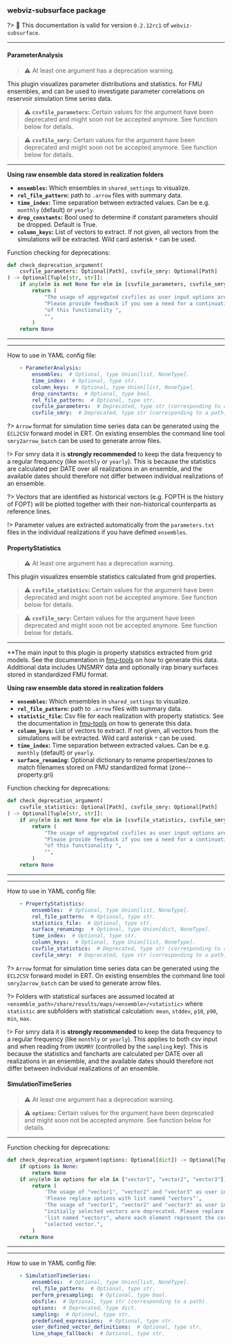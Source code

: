 
### webviz-subsurface package

?> :bookmark: This documentation is valid for version `0.2.12rc1` of `webviz-subsurface`.



---

<div class="plugin-doc">

#### ParameterAnalysis

> :warning: At least one argument has a deprecation warning.</summary>


<!-- tabs:start -->


<!-- tab:Description -->

This plugin visualizes parameter distributions and statistics.
for FMU ensembles, and can be used to investigate parameter correlations
on reservoir simulation time series data.




<!-- tab:Arguments -->












>:warning: **`csvfile_parameters`:** Certain values for the argument have been deprecated and might soon not be accepted anymore. See function below for details.


>:warning: **`csvfile_smry`:** Certain values for the argument have been deprecated and might soon not be accepted anymore. See function below for details.



---



**Using raw ensemble data stored in realization folders**
* **`ensembles`:** Which ensembles in `shared_settings` to visualize.
* **`rel_file_pattern`:** path to `.arrow` files with summary data.
* **`time_index`:** Time separation between extracted values. Can be e.g. `monthly` (default) or     `yearly`.
* **`drop_constants`:** Bool used to determine if constant parameters should be dropped.     Default is True.
* **`column_keys`:** List of vectors to extract. If not given, all vectors     from the simulations will be extracted. Wild card asterisk `*` can be used.


Function checking for deprecations:
```python
def check_deprecation_argument(
    csvfile_parameters: Optional[Path], csvfile_smry: Optional[Path]
) -> Optional[Tuple[str, str]]:
    if any(elm is not None for elm in [csvfile_parameters, csvfile_smry]):
        return (
            "The usage of aggregated csvfiles as user input options are deprecated. "
            "Please provide feedback if you see a need for a continuation "
            "of this functionality ",
            "",
        )
    return None

```
---

---
How to use in YAML config file:
```yaml
    - ParameterAnalysis:
        ensembles:  # Optional, type Union[list, NoneType].
        time_index:  # Optional, type str.
        column_keys:  # Optional, type Union[list, NoneType].
        drop_constants:  # Optional, type bool.
        rel_file_pattern:  # Optional, type str.
        csvfile_parameters:  # Deprecated, type str (corresponding to a path).
        csvfile_smry:  # Deprecated, type str (corresponding to a path).
```



<!-- tab:Data input -->


?> `Arrow` format for simulation time series data can be generated using the `ECL2CSV` forward model in ERT. On existing ensembles the command line tool `smry2arrow_batch` can be used to generate arrow files.

!> For smry data it is **strongly recommended** to keep the data frequency to a regular frequency (like `monthly` or `yearly`). This is because the statistics are calculated per DATE over all realizations in an ensemble, and the available dates should therefore not differ between individual realizations of an ensemble.

?> Vectors that are identified as historical vectors (e.g. FOPTH is the history of FOPT) will be plotted together with their non-historical counterparts as reference lines.

!> Parameter values are extracted automatically from the `parameters.txt` files in the individual
realizations if you have defined `ensembles`.



<!-- tabs:end -->

</div>

<div class="plugin-doc">

#### PropertyStatistics

> :warning: At least one argument has a deprecation warning.</summary>


<!-- tabs:start -->


<!-- tab:Description -->

This plugin visualizes ensemble statistics calculated from grid properties.




<!-- tab:Arguments -->














>:warning: **`csvfile_statistics`:** Certain values for the argument have been deprecated and might soon not be accepted anymore. See function below for details.


>:warning: **`csvfile_smry`:** Certain values for the argument have been deprecated and might soon not be accepted anymore. See function below for details.



---


**The main input to this plugin is property statistics extracted from grid models.
See the documentation in [fmu-tools](http://fmu-docs.equinor.com/) on how to generate this data.
Additional data includes UNSMRY data and optionally irap binary surfaces stored in standardized FMU format.


**Using raw ensemble data stored in realization folders**
* **`ensembles`:** Which ensembles in `shared_settings` to visualize.
* **`rel_file_pattern`:** path to `.arrow` files with summary data.
* **`statistic_file`:** Csv file for each realization with property statistics. See the     documentation in [fmu-tools](http://fmu-docs.equinor.com/) on how to generate this data.
* **`column_keys`:** List of vectors to extract. If not given, all vectors     from the simulations will be extracted. Wild card asterisk `*` can be used.
* **`time_index`:** Time separation between extracted values. Can be e.g. `monthly` (default) or     `yearly`.
* **`surface_renaming`:** Optional dictionary to rename properties/zones to match filenames     stored on FMU standardized format (zone--property.gri)



Function checking for deprecations:
```python
def check_deprecation_argument(
    csvfile_statistics: Optional[Path], csvfile_smry: Optional[Path]
) -> Optional[Tuple[str, str]]:
    if any(elm is not None for elm in [csvfile_statistics, csvfile_smry]):
        return (
            "The usage of aggregated csvfiles as user input options are deprecated. "
            "Please provide feedback if you see a need for a continuation "
            "of this functionality ",
            "",
        )
    return None

```
---

---
How to use in YAML config file:
```yaml
    - PropertyStatistics:
        ensembles:  # Optional, type Union[list, NoneType].
        rel_file_pattern:  # Optional, type str.
        statistics_file:  # Optional, type str.
        surface_renaming:  # Optional, type Union[dict, NoneType].
        time_index:  # Optional, type str.
        column_keys:  # Optional, type Union[list, NoneType].
        csvfile_statistics:  # Deprecated, type str (corresponding to a path).
        csvfile_smry:  # Deprecated, type str (corresponding to a path).
```



<!-- tab:Data input -->


?> `Arrow` format for simulation time series data can be generated using the `ECL2CSV` forward model in ERT. On existing ensembles the command line tool `smry2arrow_batch` can be used to generate arrow files.

?> Folders with statistical surfaces are assumed located at `<ensemble_path>/share/results/maps/<ensemble>/<statistic>` where `statistic` are subfolders with statistical calculation: `mean`, `stddev`, `p10`, `p90`, `min`, `max`.

!> For smry data it is **strongly recommended** to keep the data frequency to a regular frequency (like `monthly` or `yearly`). This applies to both csv input and when reading from `UNSMRY` (controlled by the `sampling` key). This is because the statistics and fancharts are calculated per DATE over all realizations in an ensemble, and the available dates should therefore not differ between individual realizations of an ensemble.



<!-- tabs:end -->

</div>

<div class="plugin-doc">

#### SimulationTimeSeries

> :warning: At least one argument has a deprecation warning.</summary>


<!-- tabs:start -->


<!-- tab:Arguments -->










>:warning: **`options`:** Certain values for the argument have been deprecated and might soon not be accepted anymore. See function below for details.











---



Function checking for deprecations:
```python
def check_deprecation_argument(options: Optional[dict]) -> Optional[Tuple[str, str]]:
    if options is None:
        return None
    if any(elm in options for elm in ["vector1", "vector2", "vector3"]):
        return (
            'The usage of "vector1", "vector2" and "vector3" as user input options are deprecated. '
            'Please replace options with list named "vectors"',
            'The usage of "vector1", "vector2" and "vector3" as user input in options for '
            "initially selected vectors are deprecated. Please replace user input options with "
            'list named "vectors", where each element represent the corresponding initially '
            "selected vector.",
        )
    return None

```
---

---
How to use in YAML config file:
```yaml
    - SimulationTimeSeries:
        ensembles:  # Optional, type Union[list, NoneType].
        rel_file_pattern:  # Optional, type str.
        perform_presampling:  # Optional, type bool.
        obsfile:  # Optional, type str (corresponding to a path).
        options:  # Deprecated, type dict.
        sampling:  # Optional, type str.
        predefined_expressions:  # Optional, type str.
        user_defined_vector_definitions:  # Optional, type str.
        line_shape_fallback:  # Optional, type str.
```



<!-- tabs:end -->

</div>


